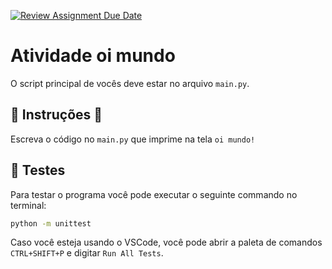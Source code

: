 [![Review Assignment Due Date](https://classroom.github.com/assets/deadline-readme-button-24ddc0f5d75046c5622901739e7c5dd533143b0c8e959d652212380cedb1ea36.svg)](https://classroom.github.com/a/HPx7EVd5)
# Atividade oi mundo

O script principal de vocês deve estar no arquivo `main.py`.

## 📝 Instruções 📝

Escreva o código no `main.py` que imprime na tela `oi mundo!`

## 🧪 Testes

Para testar o programa você pode executar o seguinte commando no terminal:

```bash
python -m unittest
```

Caso você esteja usando o VSCode, você pode abrir a paleta de comandos `CTRL+SHIFT+P` e digitar `Run All Tests`.
